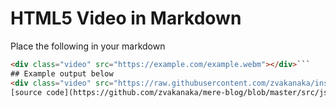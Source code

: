 # HTML5 Video in Markdown
Place the following in your markdown
```html
<div class="video" src="https://example.com/example.webm"></div>```
## Example output below
<div class="video" src="https://raw.githubusercontent.com/zvakanaka/inspiration-is-inspiring/video/output.webm"></div>
[source code](https://github.com/zvakanaka/mere-blog/blob/master/src/js/plugin-html5-video.js)
